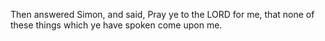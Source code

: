 Then answered Simon, and said, Pray ye to the LORD for me, that none of these things which ye have spoken come upon me.
